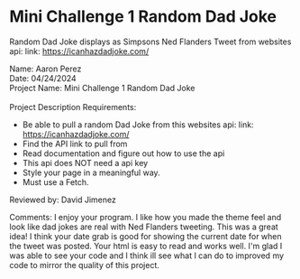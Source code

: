 # Mini Challenge 1 Random Dad Joke
 Random Dad Joke displays as Simpsons Ned Flanders Tweet from websites api: link: https://icanhazdadjoke.com/

Name: Aaron Perez <br>
Date: 04/24/2024 <br>
Project Name: Mini Challenge 1 Random Dad Joke <br>
<br>
Project Description Requirements: <br>
* Be able to pull a random Dad Joke from this websites api: link: https://icanhazdadjoke.com/ <br>
* Find the API link to pull from <br>
* Read documentation and figure out how to use the api <br>
* This api does NOT need a api key <br>
* Style your page in a meaningful way. <br>
* Must use a Fetch. <br>

Reviewed by: David Jimenez <br>

Comments:  I enjoy your program.  I like how you made the theme feel and look like dad jokes are real with Ned Flanders tweeting.  This was a great idea!  I think your date grab is good for showing the current date for when the tweet was posted.  Your html is easy to read and works well.  I'm glad I was able to see your code and I think ill see what I can do to improved my code to mirror the quality of this project.


